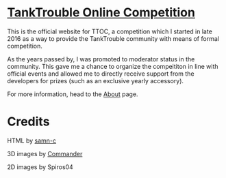 # [TankTrouble Online Competition](https://samn-c.github.io/TTOC)
This is the official website for TTOC, a competition which I started in late 2016 as a way to
provide the TankTrouble community with means of formal competition.

As the years passed by, I was promoted to moderator status in the community. This gave me a chance 
to organize the compeititon in line with official events and allowed me to
directly receive support from the developers for prizes (such as an exclusive yearly accessory).

For more information, head to the [About](https://samn-c.github.io/TTOC/html/About.html) page.

# Credits
HTML by [samn-c](https://github.com/samn-c)

3D images by [Commander](https://github.com/asger-finding/)

2D images by Spiros04
